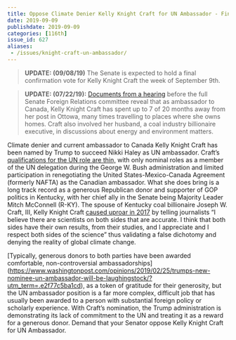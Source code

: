 ```yaml
---
title: Oppose Climate Denier Kelly Knight Craft for UN Ambassador - Final Vote this Week
date: 2019-09-09
publishdate: 2019-09-09
categories: [116th]
issue_id: 627
aliases:
 - /issues/knight-craft-un-ambassador/
---
```

>**UPDATE: (09/08/19)** The Senate is expected to hold a final confirmation vote for Kelly Knight Craft the week of September 9th. 

>**UPDATE: (07/22/19):** [Documents from a hearing](https://www.politico.com/story/2019/07/22/kelly-craft-ambassador-canada-absence-1426702) before the full Senate Foreign Relations committee reveal that as ambassador to Canada, Kelly Knight Craft has spent up to 7 of 20 months away from her post in Ottowa, many times travelling to places where she owns homes. Craft also involved her husband, a coal industry billionaire executive, in discussions about energy and environment matters.

Climate denier and current ambassador to Canada Kelly Knight Craft has been named by Trump to succeed Nikki Haley as UN ambassador. Craft’s [qualifications for the UN role are thin,](https://www.vox.com/2019/2/23/18236884/kelly-craft-un-ambassador-canada-trump) with only nominal roles as a member of the UN delegation during the George W. Bush administration and limited participation in renegotiating the United States-Mexico-Canada Agreement (formerly NAFTA) as the Canadian ambassador. What she does bring is a long track record as a generous Republican donor and supporter of GOP politics in Kentucky, with her chief ally in the Senate being Majority Leader Mitch McConnell (R-KY). The spouse of Kentucky coal billionaire Joseph W. Craft, III, Kelly Knight Craft [caused uproar in 2017](https://slate.com/news-and-politics/2019/02/kelly-knight-craft-trump-un-ambassador.html) by telling journalists “I believe there are scientists on both sides that are accurate. I think that both sides have their own results, from their studies, and I appreciate and I respect both sides of the science” thus validating a false dichotomy and denying the reality of global climate change. 

[Typically, generous donors to both parties have been awarded comfortable, non-controversial ambassadorships] (https://www.washingtonpost.com/opinions/2019/02/25/trumps-new-nominee-un-ambassador-will-be-laughingstock/?utm_term=.e2f77c5ba1cd), as a token of gratitude for their generosity, but the UN ambassador position is a far more complex, difficult job that has usually been awarded to a person with substantial foreign policy or scholarly experience. With Craft’s nomination, the Trump administration is demonstrating its lack of commitment to the UN and treating it as a reward for a generous donor. Demand that your Senator oppose Kelly Knight Craft for UN Ambassador.